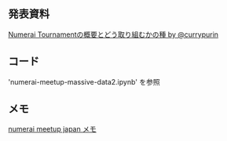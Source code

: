 ## 発表資料

<script async class="docswell-embed" src="https://www.docswell.com/assets/libs/docswell-embed/docswell-embed.min.js" data-src="https://www.docswell.com/slide/ZXW7R5/embed" data-aspect="0.5625"></script><div class="docswell-link"><a href="https://www.docswell.com/s/currypurin/ZXW7R5-2021-12-31-162041">Numerai Tournamentの概要とどう取り組むかの種 by @currypurin</a></div>

## コード

'numerai-meetup-massive-data2.ipynb' を参照


## メモ

[numerai meetup japan メモ](https://www.notion.so/currypurin/numerai-meetup-japan-9c0d5e30a9004ef5a3f702d2564523b4)
